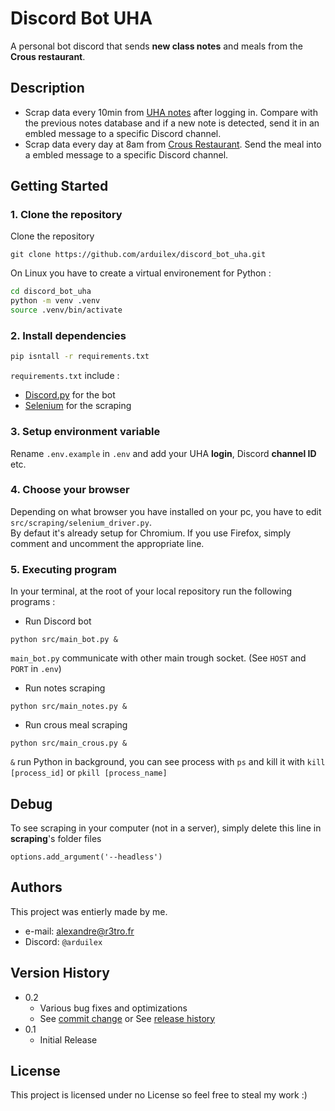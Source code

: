 # Discord Bot UHA

A personal bot discord that sends **new class notes** and meals from the **Crous restaurant**. 

## Description
- Scrap data every 10min from [UHA notes](https://notes.iutmulhouse.uha.fr/) after logging in. Compare with the previous notes database and if a new note is detected, send it in an embled message to a specific Discord channel.
- Scrap data every day at 8am from [Crous Restaurant](https://www.crous-strasbourg.fr/restaurant/resto-u-de-liut-mulhouse-2). Send the meal into a embled message to a specific Discord channel.


## Getting Started

### 1. Clone the repository
Clone the repository
```
git clone https://github.com/arduilex/discord_bot_uha.git
```
On Linux you have to create a virtual environement for Python :
```bash
cd discord_bot_uha
python -m venv .venv
source .venv/bin/activate
``` 
### 2. Install dependencies
```bash
pip isntall -r requirements.txt
```
`requirements.txt` include :
* [Discord.py](https://discordpy.readthedocs.io/en/stable/intro.html#installing) for the bot
* [Selenium](https://selenium-python.readthedocs.io/installation.html#installing-python-bindings-for-selenium) for the scraping

### 3. Setup environment variable

Rename `.env.example` in `.env` and add your UHA **login**, Discord **channel ID** etc.

### 4. Choose your browser
Depending on what browser you have installed on your pc, you have to edit `src/scraping/selenium_driver.py`.  
By defaut it's already setup for Chromium. If you use Firefox, simply comment and uncomment the appropriate line.

### 5. Executing program

In your terminal, at the root of your local repository run the following programs :
- Run Discord bot
```
python src/main_bot.py &
```
`main_bot.py` communicate with other main trough socket. (See `HOST` and `PORT` in `.env`)
- Run notes scraping
```
python src/main_notes.py &
```
- Run crous meal scraping
```
python src/main_crous.py &
```
`&` run Python in background, you can see process with `ps` and kill it with `kill [process_id]` or `pkill [process_name]` 

## Debug

To see scraping in your computer (not in a server), simply delete this line in **scraping**'s  folder files
```
options.add_argument('--headless')
```

## Authors

This project was entierly made by me.

- e-mail: alexandre@r3tro.fr  
- Discord: `@arduilex`

## Version History

* 0.2
    * Various bug fixes and optimizations
    * See [commit change]() or See [release history]()
* 0.1
    * Initial Release

## License

This project is licensed under no License so feel free to steal my work :)
